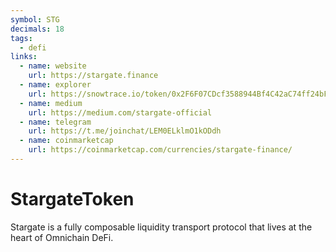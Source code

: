 ```yaml
---
symbol: STG
decimals: 18
tags:
  - defi
links:
  - name: website
    url: https://stargate.finance
  - name: explorer
    url: https://snowtrace.io/token/0x2F6F07CDcf3588944Bf4C42aC74ff24bF56e7590
  - name: medium
    url: https://medium.com/stargate-official
  - name: telegram
    url: https://t.me/joinchat/LEM0ELklmO1kODdh
  - name: coinmarketcap
    url: https://coinmarketcap.com/currencies/stargate-finance/
---
```


# StargateToken

Stargate is a fully composable liquidity transport protocol that lives at the heart of Omnichain DeFi.

